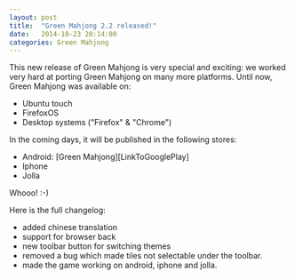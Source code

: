 ```yaml
---
layout: post
title:  "Green Mahjong 2.2 released!"
date:   2014-10-23 20:14:00
categories: Green Mahjong
---
```


This new release of Green Mahjong is very special and exciting: we worked very hard at porting Green Mahjong on many more platforms. 
Until now, Green Mahjong was available on:
- Ubuntu touch
- FirefoxOS
- Desktop systems ("Firefox" & "Chrome")


In the coming days, it will be published in the following stores:
<ul>
<li> Android: [Green Mahjong][LinkToGooglePlay]
<li> Iphone
<li> Jolla
</ul>
Whooo! :-)


Here is the full changelog:
 * added chinese translation
* support for browser back
* new toolbar button for switching themes
* removed a bug which made tiles not selectable under the toolbar.
* made the game working on android, iphone and jolla.




[LinkToGooglePlay]: https://play.google.com/store/apps/details?id=de.beck.greenmahjong
